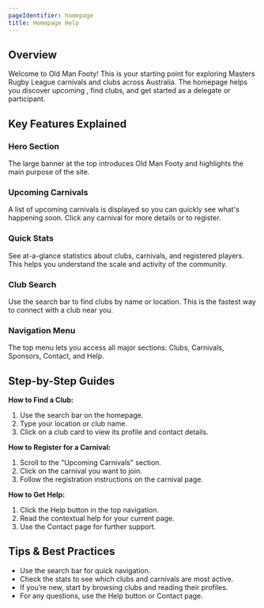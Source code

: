 ```yaml
---
pageIdentifier: homepage
title: Homepage Help
---
```


## Overview
Welcome to Old Man Footy! This is your starting point for exploring Masters Rugby League carnivals and clubs across Australia. The homepage helps you discover upcoming , find clubs, and get started as a delegate or participant.

## Key Features Explained
### Hero Section
The large banner at the top introduces Old Man Footy and highlights the main purpose of the site.

### Upcoming Carnivals
A list of upcoming carnivals is displayed so you can quickly see what's happening soon. Click any carnival for more details or to register.

### Quick Stats
See at-a-glance statistics about clubs, carnivals, and registered players. This helps you understand the scale and activity of the community.

### Club Search
Use the search bar to find clubs by name or location. This is the fastest way to connect with a club near you.

### Navigation Menu
The top menu lets you access all major sections: Clubs, Carnivals, Sponsors, Contact, and Help.

## Step-by-Step Guides
**How to Find a Club:**
1. Use the search bar on the homepage.
2. Type your location or club name.
3. Click on a club card to view its profile and contact details.

**How to Register for a Carnival:**
1. Scroll to the "Upcoming Carnivals" section.
2. Click on the carnival you want to join.
3. Follow the registration instructions on the carnival page.

**How to Get Help:**
1. Click the Help button in the top navigation.
2. Read the contextual help for your current page.
3. Use the Contact page for further support.

## Tips & Best Practices
- Use the search bar for quick navigation.
- Check the stats to see which clubs and carnivals are most active.
- If you’re new, start by browsing clubs and reading their profiles.
- For any questions, use the Help button or Contact page.
